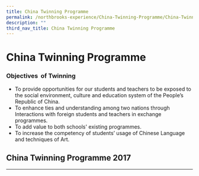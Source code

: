```yaml
---
title: China Twinning Programme
permalink: /northbrooks-experience/China-Twinning-Programme/China-Twinning-Programme/permalink/
description: ""
third_nav_title: China Twinning Programme
---
```

China Twinning Programme
========================

### Objectives  of Twinning

*   To provide opportunities for our students and teachers to be exposed to the social environment, culture and education system of the People’s Republic of China.
*   To enhance ties and understanding among two nations through Interactions with foreign students and teachers in exchange programmes.
*   To add value to both schools' existing programmes.
*   To increase the competency of students’ usage of Chinese Language and techniques of Art.

## China Twinning Programme 2017
-----------------------------

